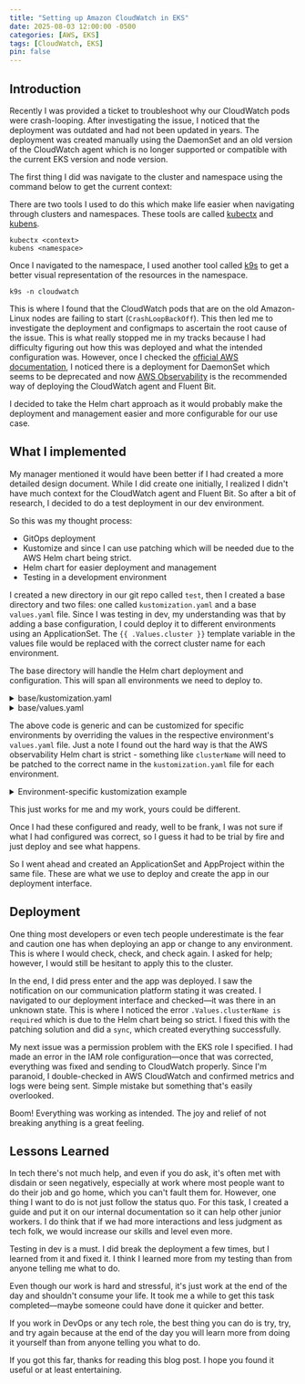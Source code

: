 ```yaml
---
title: "Setting up Amazon CloudWatch in EKS"
date: 2025-08-03 12:00:00 -0500
categories: [AWS, EKS]
tags: [CloudWatch, EKS]
pin: false
---
```


## Introduction

Recently I was provided a ticket to troubleshoot why our CloudWatch pods were crash-looping. After investigating the issue, I noticed that the deployment was outdated and had not been updated in years. The deployment was created manually using the DaemonSet and an old version of the CloudWatch agent which is no longer supported or compatible with the current EKS version and node version.

The first thing I did was navigate to the cluster and namespace using the command below to get the current context:

There are two tools I used to do this which make life easier when navigating through clusters and namespaces. These tools are called [kubectx](https://github.com/ahmetb/kubectx) and [kubens](https://github.com/ahmetb/kubectx).

```
kubectx <context>
kubens <namespace>
```

Once I navigated to the namespace, I used another tool called [k9s](https://k9scli.io/) to get a better visual representation of the resources in the namespace. 

```
k9s -n cloudwatch
```

This is where I found that the CloudWatch pods that are on the old Amazon-Linux nodes are failing to start (`CrashLoopBackOff`). This then led me to investigate the deployment and configmaps to ascertain the root cause of the issue. This is what really stopped me in my tracks because I had difficulty figuring out how this was deployed and what the intended configuration was. However, once I checked the [official AWS documentation](https://docs.aws.amazon.com/AmazonCloudWatch/latest/monitoring/Container-Insights-setup-logs-FluentBit.html), I noticed there is a deployment for DaemonSet which seems to be deprecated and now [AWS Observability](https://docs.aws.amazon.com/AmazonCloudWatch/latest/monitoring/install-CloudWatch-Observability-EKS-addon.html) is the recommended way of deploying the CloudWatch agent and Fluent Bit.

I decided to take the Helm chart approach as it would probably make the deployment and management easier and more configurable for our use case.

## What I implemented
 My manager mentioned it would have been better if I had created a more detailed design document. While I did create one initially, I realized I didn't have much context for the CloudWatch agent and Fluent Bit. So after a bit of research, I decided to do a test deployment in our dev environment. 

 So this was my thought process:
 - GitOps deployment
 - Kustomize and since I can use patching which will be needed due to the AWS Helm chart being strict.
 - Helm chart for easier deployment and management
 - Testing in a development environment

 I created a new directory in our git repo called `test`, then I created a base directory and two files: one called `kustomization.yaml` and a base `values.yaml` file. Since I was testing in dev, my understanding was that by adding a base configuration, I could deploy it to different environments using an ApplicationSet. The `{{ .Values.cluster }}` template variable in the values file would be replaced with the correct cluster name for each environment.

 The base directory will handle the Helm chart deployment and configuration. This will span all environments we need to deploy to.

<details>
<summary>base/kustomization.yaml</summary>

```yaml
---
apiVersion: kustomize.config.k8s.io/v1beta1
kind: Kustomization

resources: []

helmCharts:
  - name: amazon-cloudwatch-observability
    repo: https://aws-observability.github.io/helm-charts
    version: 4.3.1
    releaseName: amazon-cloudwatch-observability
    namespace: amazon-cloudwatch
    valuesInline:
      clusterName: "{{ .cluster }}"
      region: <AWS_REGION>
      containerLogs:
        enabled: true
        fluentBit:
          resources:
            requests:
              memory: 128Mi
              cpu: 250m
            limits:
              memory: 512Mi
              cpu: 500m
      agent:
        name: cloudwatch-agent
        mode: daemonset
        replicas: 1
        resources:
          requests:
            memory: 128Mi
            cpu: 250m
          limits:
            memory: 512Mi
            cpu: 500m
        serviceAccount:
          name: cloudwatch-agent
          annotations:
            eks.amazonaws.com/role-arn: arn:aws:iam::<AWS_ACCOUNT_ID>:role/<EKS_ROLE_NAME>
        defaultConfig:
          agent:
            region: <AWS_REGION>
          logs:
            metrics_collected:
              kubernetes:
                cluster_name: "{{ .cluster }}"
                enhanced_container_insights: true
                force_flush_interval: 30
                metrics_collection_interval: 300
              application_signals:
                hosted_in: "{{ .cluster }}"
          metrics:
            namespace: CWAgent
            metrics_collected:
              cpu:
                measurement:
                  - name: cpu_usage_idle
                    rename: CPU_USAGE_IDLE
                    unit: Percent
                  - name: cpu_usage_iowait
                    rename: CPU_USAGE_IOWAIT
                    unit: Percent
                  - name: cpu_usage_user
                    rename: CPU_USAGE_USER
                    unit: Percent
                  - name: cpu_usage_system
                    rename: CPU_USAGE_SYSTEM
                    unit: Percent
                metrics_collection_interval: 60
          traces:
            traces_collected:
              application_signals: {}
      dcgmExporter:
        enabled: false
      neuronMonitor:
        enabled: false
      tolerations:
        - operator: Exists
      updateStrategy:
        type: RollingUpdate
        rollingUpdate:
          maxUnavailable: 1
          maxSurge: 1
    includeCRDs: true

patches:
  # Patch FluentBit DaemonSet with correct environment variables
  - target:
      kind: DaemonSet
      name: fluent-bit
      namespace: amazon-cloudwatch
    patch: |-
      - op: replace
        path: /spec/template/spec/containers/0/env/0/value
        value: <AWS_REGION>
      - op: replace
        path: /spec/template/spec/containers/0/env/1/value
        value: "{{ .cluster }}"
  # Patch ServiceAccounts with IAM role
  - target:
      kind: ServiceAccount
      name: amazon-cloudwatch-observability-controller-manager
      namespace: amazon-cloudwatch
    patch: |-
      - op: add
        path: /metadata/annotations
        value:
          eks.amazonaws.com/role-arn: arn:aws:iam::<AWS_ACCOUNT_ID>:role/<EKS_ROLE_NAME>

```
</details>

<details>
<summary>base/values.yaml</summary>

```yaml
---
# Values for Amazon CloudWatch Observability Helm Chart
# This file structure must match the chart's values.yaml format

# Cluster configuration
clusterName: "{{ .Values.cluster }}" 
region: <AWS_REGION>

# Container logs configuration
containerLogs:
  enabled: true
  fluentBit:
    resources:
      requests:
        memory: 128Mi
        cpu: 250m
      limits:
        memory: 512Mi
        cpu: 500m

# CloudWatch agent configuration
agent:
  name: cloudwatch-agent
  mode: daemonset
  replicas: 1
  resources:
    requests:
      memory: 128Mi
      cpu: 250m
    limits:
      memory: 512Mi
      cpu: 500m
  serviceAccount:
    name: cloudwatch-agent

  defaultConfig:
    agent:
      region: <AWS_REGION>
    logs:
      metrics_collected:
        kubernetes:
          enhanced_container_insights: true
          force_flush_interval: 30
          metrics_collection_interval: 300
        application_signals: {}
    traces:
      traces_collected:
        application_signals: {}

# Disable GPU monitoring (only needed for NVIDIA GPU nodes)
dcgmExporter:
  enabled: false

# Disable Neuron monitoring (only needed for Inferentia/Trainium nodes)
neuronMonitor:
  enabled: false

# Tolerations
tolerations:
  - operator: Exists

# Update strategy
updateStrategy:
  type: RollingUpdate
  rollingUpdate:
    maxUnavailable: 1
    maxSurge: 1

```
</details>

The above code is generic and can be customized for specific environments by overriding the values in the respective environment's `values.yaml` file. Just a note I found out the hard way is that the AWS observability Helm chart is strict - something like `clusterName` will need to be patched to the correct name in the `kustomization.yaml` file for each environment.

<details>
<summary>Environment-specific kustomization example</summary>

```yaml
---
apiVersion: kustomize.config.k8s.io/v1beta1
kind: Kustomization

resources:
  - ../../base

patches:
  - target:
      kind: AmazonCloudWatchAgent
      name: cloudwatch-agent
      namespace: cloudwatch
    patch: |-
      - op: replace
        path: /spec/config
        value: '{"agent":{"region":"<AWS_REGION>"},"logs":{"metrics_collected":{"application_signals":{"hosted_in":"<ENVIRONMENT>"},"kubernetes":{"cluster_name":"<ENVIRONMENT>","enhanced_container_insights":true,"force_flush_interval":30,"metrics_collection_interval":300}}},"metrics":{"namespace":"CWAgent","metrics_collected":{"cpu":{"measurement":[{"name":"cpu_usage_idle","rename":"CPU_USAGE_IDLE","unit":"Percent"},{"name":"cpu_usage_iowait","rename":"CPU_USAGE_IOWAIT","unit":"Percent"},{"name":"cpu_usage_user","rename":"CPU_USAGE_USER","unit":"Percent"},{"name":"cpu_usage_system","rename":"CPU_USAGE_SYSTEM","unit":"Percent"}],"metrics_collection_interval":60}}},"traces":{"traces_collected":{"application_signals":{}}}}'
---
```
</details>

This just works for me and my work, yours could be different.

Once I had these configured and ready, well to be frank, I was not sure if what I had configured was correct, so I guess it had to be trial by fire and just deploy and see what happens.

So I went ahead and created an ApplicationSet and AppProject within the same file. These are what we use to deploy and create the app in our deployment interface.

## Deployment

One thing most developers or even tech people underestimate is the fear and caution one has when deploying an app or change to any environment. This is where I would check, check, and check again. I asked for help; however, I would still be hesitant to apply this to the cluster.

In the end, I did press enter and the app was deployed. I saw the notification on our communication platform stating it was created. I navigated to our deployment interface and checked—it was there in an unknown state. This is where I noticed the error `.Values.clusterName is required` which is due to the Helm chart being so strict. I fixed this with the patching solution and did a `sync`, which created everything successfully.

My next issue was a permission problem with the EKS role I specified. I had made an error in the IAM role configuration—once that was corrected, everything was fixed and sending to CloudWatch properly. Since I'm paranoid, I double-checked in AWS CloudWatch and confirmed metrics and logs were being sent. Simple mistake but something that's easily overlooked.

Boom! Everything was working as intended. The joy and relief of not breaking anything is a great feeling.

## Lessons Learned
In tech there's not much help, and even if you do ask, it's often met with disdain or seen negatively, especially at work where most people want to do their job and go home, which you can't fault them for. However, one thing I want to do is not just follow the status quo. For this task, I created a guide and put it on our internal documentation so it can help other junior workers. I do think that if we had more interactions and less judgment as tech folk, we would increase our skills and level even more. 

Testing in dev is a must. I did break the deployment a few times, but I learned from it and fixed it. I think I learned more from my testing than from anyone telling me what to do. 

Even though our work is hard and stressful, it's just work at the end of the day and shouldn't consume your life. It took me a while to get this task completed—maybe someone could have done it quicker and better.

If you work in DevOps or any tech role, the best thing you can do is try, try, and try again because at the end of the day you will learn more from doing it yourself than from anyone telling you what to do.

If you got this far, thanks for reading this blog post. I hope you found it useful or at least entertaining. 